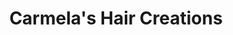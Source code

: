 ---
title: "Carmela's Hair Creations"
url: /east-greenwich/carmelas-hair-creations/
shop: hairdresser
---